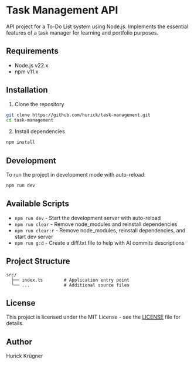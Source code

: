 # Task Management API

API project for a To-Do List system using Node.js. Implements the essential features of a task manager for learning and portfolio purposes.

## Requirements

- Node.js v22.x
- npm v11.x

## Installation

1. Clone the repository
```bash
git clone https://github.com/hurick/task-management.git
cd task-management
```

2. Install dependencies
```bash
npm install
```

## Development

To run the project in development mode with auto-reload:
```bash
npm run dev
```

## Available Scripts

- `npm run dev` - Start the development server with auto-reload
- `npm run clear` - Remove node_modules and reinstall dependencies
- `npm run clear:r` - Remove node_modules, reinstall dependencies, and start dev server
- `npm run g:d` - Create a diff.txt file to help with AI commits descriptions

## Project Structure

```
src/
  ├── index.ts        # Application entry point
  └── ...             # Additional source files
```

## License

This project is licensed under the MIT License - see the [LICENSE](LICENSE) file for details.

## Author

Hurick Krügner